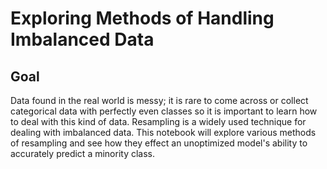 # Exploring Methods of Handling Imbalanced Data

## Goal
Data found in the real world is messy; it is rare to come across or collect categorical data with perfectly even classes so it is important to learn how to deal with this kind of data. Resampling is a widely used technique for dealing with imbalanced data. This notebook will explore various methods of resampling and see how they effect an unoptimized model's ability to accurately predict a minority class. 

